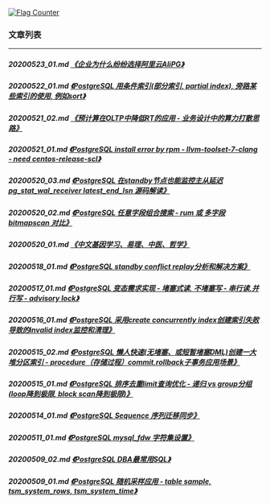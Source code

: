 <a rel="nofollow" href="http://info.flagcounter.com/h9V1"  ><img src="http://s03.flagcounter.com/count/h9V1/bg_FFFFFF/txt_000000/border_CCCCCC/columns_2/maxflags_12/viewers_0/labels_0/pageviews_0/flags_0/"  alt="Flag Counter"  border="0"  ></a>  
  
### 文章列表  
----  
##### 20200523_01.md   [《企业为什么纷纷选择阿里云AliPG》](20200523_01.md)  
##### 20200522_01.md   [《PostgreSQL 用条件索引(部分索引, partial index), 旁路某些索引的使用, 例如sort》](20200522_01.md)  
##### 20200521_02.md   [《预计算在OLTP中降低RT的应用 - 业务设计中的算力打散思路》](20200521_02.md)  
##### 20200521_01.md   [《PostgreSQL install error by rpm - llvm-toolset-7-clang - need centos-release-scl》](20200521_01.md)  
##### 20200520_03.md   [《PostgreSQL 在standby节点也能监控主从延迟 pg_stat_wal_receiver latest_end_lsn 源码解读》](20200520_03.md)  
##### 20200520_02.md   [《PostgreSQL 任意字段组合搜索 - rum 或 多字段 bitmapscan 对比》](20200520_02.md)  
##### 20200520_01.md   [《中文基因学习、易理、中医、哲学》](20200520_01.md)  
##### 20200518_01.md   [《PostgreSQL standby conflict replay分析和解决方案》](20200518_01.md)  
##### 20200517_01.md   [《PostgreSQL 变态需求实现 - 堵塞式读, 不堵塞写 - 串行读,并行写 - advisory lock》](20200517_01.md)  
##### 20200516_01.md   [《PostgreSQL 采用create concurrently index创建索引失败导致的invalid index监控和清理》](20200516_01.md)  
##### 20200515_02.md   [《PostgreSQL 懒人快速(无堵塞、或短暂堵塞DML)创建一大堆分区索引 - procedure（存储过程）commit,rollback子事务应用场景》](20200515_02.md)  
##### 20200515_01.md   [《PostgreSQL 排序去重limit查询优化 - 递归 vs group分组 (loop降到极限, block scan降到极限)》](20200515_01.md)  
##### 20200514_01.md   [《PostgreSQL Sequence 序列迁移同步》](20200514_01.md)  
##### 20200511_01.md   [《PostgreSQL mysql_fdw 字符集设置》](20200511_01.md)  
##### 20200509_02.md   [《PostgreSQL DBA最常用SQL》](20200509_02.md)  
##### 20200509_01.md   [《PostgreSQL 随机采样应用 - table sample, tsm_system_rows, tsm_system_time》](20200509_01.md)  
